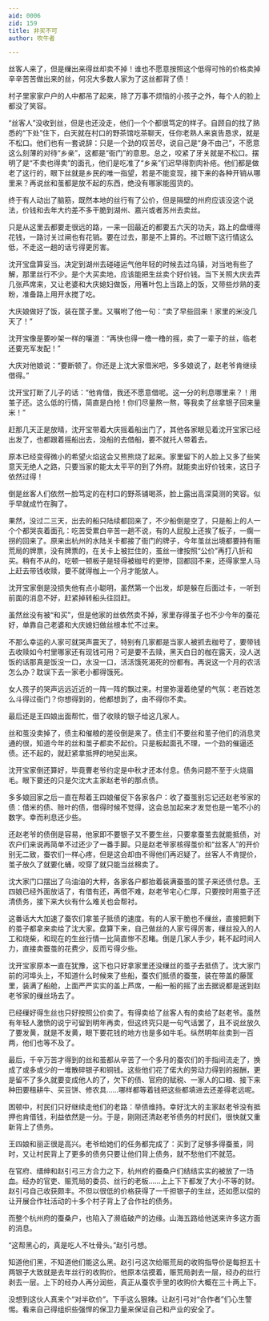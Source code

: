 ```yaml
---
aid: 0006
zid: 159
title: 非买不可
author: 吹牛者

---
```




  丝客人来了，但是缫出来得丝却卖不掉！谁也不愿意按照这个低得可怜的价格卖掉辛辛苦苦做出来的丝，何况大多数人家为了这丝都背了债！

  村子里家家户户的人中都吊了起来，除了万事不烦恼的小孩子之外，每个人的脸上都没了笑容。

  “丝客人”没收到丝，但是也还没走，他们一个个都很笃定的样子。自顾自的找了熟悉的“下处”住下，白天就在村口的野茶馆吃茶聊天，任你老熟人来哀告恳求，就是不松口。他们也有一套说辞：只是一个劲的叹苦尽，说自己是“身不由己”，不愿意这么刻薄的对待“乡亲”，这都是“衙门”的意思。总之，咬紧了牙关就是不松口。摆明了是“不卖也得卖”的面孔，他们是吃准了“乡亲”们迟早得割肉补疮。他们都是做老了这行的，眼下丝就是乡民的唯一指望，若是不能变现，接下来的各种开销从哪里来？再说丝和茧都是放不起的东西，绝没有哪家能囤货的。

  终于有人动出了脑筋，既然本地的丝行有了公价，但是隔壁的州府应该没这个说法，价钱和去年大约差不多干脆到湖州、嘉兴或者苏州去卖丝。

  只是从这里去都要走很远的路，一来一回最近的都要五六天的功夫，路上的盘缠得花钱，一路讨关过闸也有花销。要在过去，那是不上算的。不过眼下这行情这么低，不走这一趟的话亏得更厉害。

  沈开宝盘算妥当。决定到湖州去碰碰运气他年轻的时候去过乌镇，对当地有些了解，那里丝行不少。是个大买卖地，应该能把生丝卖个好价钱。当下关照大庆去弄几张芦席来，又让老婆和大庆媳妇做饭，用箸叶包上当路上的饭，又带些炒熟的麦粉，准备路上用开水搅了吃。

  大庆娘做好了饭，装在筐子里。又嘱咐了他一句：“卖了早些回来！家里的米没几天了！”

  沈开宝像是要吵架一样的嚷道：“再快也得一橹一橹的摇，卖了一辈子的丝，临老还要充军发配！”

  大庆对他娘说：“要断顿了。你还是上沈大家借米吧，多多娘说了，赵老爷肯继续借得。”

  沈开宝打断了儿子的话：“他肯借，我还不愿意借呢。这一分的利息哪里来？！用茧子还。这么低的行情，简直是白抢！你们尽量熬一熬，等我卖了丝拿银子回来量米！”

  赶那几天正是放晴，沈开宝带着大庆摇着船出门了，其他各家眼见着沈开宝家已经出发了，也都跟着摇船出去，没船的去借船，要不就托人带着去。

  原本已经变得微小的希望火焰这会又熊熊烧了起来。家里留下的人脸上又多了些笑意天无绝人之路，只要当家的能太太平平的到了外府。就能卖出好价钱来，这日子依然过得！

  倒是丝客人们依然一脸笃定的在村口的野茶铺喝茶，脸上露出高深莫测的笑容。似乎早就成竹在胸了。

  果然，没过二三天，出去的船只陆续都回来了，不少船倒是空了，只是船上的人一个个都哭丧着面孔：吃苦受累白辛苦一趟不说，有的人屁股上还挨了板子，一瘸一拐的回来了。原来出杭州的水陆关卡都接了衙门的牌子，今年茧丝出境都要持有赈荒局的牌票，没有牌票的，在关卡上被拦住的，茧丝一律按照“公价”再打八折和买。稍有不从的，吃顿一顿板子是轻得被枷号的更惨，回都回不来，还得家里人马上赶去带钱收赎，要不就得枷上一个月才能放人。

  沈开宝家倒是没损失他有点小聪明，虽然第一个出发，却是躲在后面过卡，一听到前面的消息不好，赶紧掉转船头往回赶。

  虽然丝没有被“和买”，但是他家的丝依然卖不掉，家里存得茧子也不少今年的蚕花好，单靠自己老婆和大庆媳妇做丝根本忙不过来。

  不那么幸运的人家可就哭声震天了，特别有几家都是当家人被抓去枷号了，要带钱去收赎如今村里哪家还有现钱可用？可是要不去赎，黑天白日的枷在露天，没人送饭的话那真是饭没一口，水没一口，活活饿死渴死的份都有。再说这一个月的农活怎么办？耽误下去一家老小都得饿死。

  女人孩子的哭声远远近近的一阵一阵的飘过来。村里弥漫着绝望的气氛：老百姓怎么斗得过衙门？你想得到的，他都想到了，由不得你不卖。

  最后还是王四娘出面帮忙，借了收赎的银子给这几家人。

  丝和茧没卖掉了，债主和催粮的差役倒是来了。债主们不要丝和茧子他们的消息灵通的很，知道今年的丝和茧子都卖不起价。只是板起面孔不理，一个劲的催逼还债。还不起的，就赶紧拿抵押的地契出来。

  沈开宝家倒还算好，毕竟曹老爷约定是中秋才还本付息。债务问题不至于火烧眉毛。眼下要还的只是欠沈大主家赵老爷的那点债。

  多多娘回家之后一直在帮着王四娘催促下各家各户：收了蚕茧别忘记还赵老爷家的债：借米的债、赊叶的债，借得时候不觉得，这会总加起来才发觉也是一笔不小的数字。幸而利息还少些。

  还赵老爷的债倒是容易，他家即不要银子又不要生丝，只要拿蚕茧去就能抵债，对农户们来说再简单不过还少了一番手脚。只是赵老爷家核得茧价和“丝客人”的开价别无二致，蚕农们一样心疼，但是这会却由不得他们再迟疑了。丝客人不肯提价，茧子放久了就要化蛹，咬穿了就只能当丝棉卖了。

  沈大家门口摆出了乌油油的大秤，各家各户都抬着装满蚕茧的筐子来还债付息。王四娘已经外面放话了，有借有还，再借不难，赵老爷宅心仁厚，只要按时用茧子还清债务，接下来大伙有什么难关也会帮衬。

  这番话大大加速了蚕农们拿茧子抵债的速度。有的人家干脆也不缫丝，直接把剩下的茧子都拿来卖给了沈大家。盘算下来，自己做丝的人家亏得厉害，缫丝投入的人工和烧柴，和现在的生丝行情一比简直惨不忍睹。倒是几家人手少，耗不起时间人力，直接卖蚕茧的花费少，反而亏得少些。

  沈开宝家原本一直在犹豫，这下也只好拿家里还没缫丝的茧子去抵债了。沈大家门前的河埠头上，不知道什么时候来了些船，蚕农们抵债的蚕茧，装在带盖的藤筐里，装满了船舱，上面严严实实的盖上芦席，一船一船的摇了出去据说都是送到赵老爷家的缫丝场去了。

  已经缫好得生丝也只好按照公价卖了。有得卖给了丝客人有的卖给了赵老爷。虽然有年轻人激愤的说宁可留到明年再卖，但这终究只是一句气话罢了，且不说丝放久了要发黄，就是不发黄，眼下要花钱的地方也是多如牛毛。纵然明年丝卖到一百两，他们也等不及了。

  最后，千辛万苦才得到的丝和茧都从辛苦了一个多月的蚕农们的手指间流走了，换成了或多或少的一堆散碎银子和铜钱。这些他们花了偌大的劳动力得到的报酬，更是留不了多久就要变成他人的了，欠下的债、官府的赋税、一家人的口粮、接下来种田要租耕牛、买豆饼、修农具……哪样都等着钱把这些都填进去还差得老远呢。

  困顿中，村民们只好继续走他们的老路：举债维持。幸好沈大的主家赵老爷没有抵押也肯借钱，利益依然是一分。于是，刚刚还清赵老爷债务的村民们，很快就又重新背上了债务。

  王四娘和丽正很是高兴。老爷给她们的任务都完成了：买到了足够多得蚕茧，同时，又让村民背上了更多的债务只要让他们背上债务，就不愁他们不就范。

  在官府、缙绅和赵引弓三方合力之下，杭州府的蚕桑户们结结实实的被放了一场血。经办的官吏、赈荒局的委员、丝行的老板……上上下下都发了大小不等的财。赵引弓自己收获颇丰。不但以很低的价格获得了一千担银子的生丝，还如愿以偿的让开展合作社活动的十多个村子背上了合作社的债务。

  而整个杭州府的蚕桑户，也陷入了濒临破产的边缘。山海五路给他送来许多这方面的消息。

  “这帮黑心的，真是吃人不吐骨头。”赵引弓想。

  知道他们黑，不知道他们能这么黑。赵引弓这次给赈荒局的收购指导价是每担五十两银子大致就是去年丝行的收购价。他原本估摸着，赈荒局剥去一层，经办的丝行剥去一层。上下的经办人再分润些，真正从蚕农手里的收购价大概在三十两上下。

  没想到这伙人真来个“对半砍价”。下手这么狠辣。让赵引弓对“合作者”们心生警惕。看来自己得组织些强悍的保卫力量来保证自己和产业的安全了。



